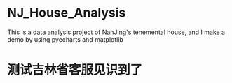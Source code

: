 # NJ_House_Analysis
This is a data analysis project of NanJing's tenemental house, and I make a  demo by using pyecharts and matplotlib
# 测试吉林省客服见识到了